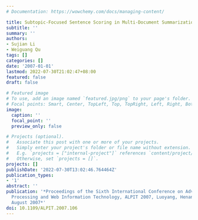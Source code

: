 ```yaml
---
# Documentation: https://wowchemy.com/docs/managing-content/

title: Subtopic-Focused Sentence Scoring in Multi-Document Summarization
subtitle: ''
summary: ''
authors:
- Sujian Li
- Weiguang Qu
tags: []
categories: []
date: '2007-01-01'
lastmod: 2022-07-30T21:02:47+08:00
featured: false
draft: false

# Featured image
# To use, add an image named `featured.jpg/png` to your page's folder.
# Focal points: Smart, Center, TopLeft, Top, TopRight, Left, Right, BottomLeft, Bottom, BottomRight.
image:
  caption: ''
  focal_point: ''
  preview_only: false

# Projects (optional).
#   Associate this post with one or more of your projects.
#   Simply enter your project's folder or file name without extension.
#   E.g. `projects = ["internal-project"]` references `content/project/deep-learning/index.md`.
#   Otherwise, set `projects = []`.
projects: []
publishDate: '2022-07-30T13:02:46.764464Z'
publication_types:
- '1'
abstract: ''
publication: '*Proceedings of the Sixth International Conference on Advanced Language
  Processing and Web Information Technology, ALPIT 2007, Luoyang, Henan, China, 22-24
  August 2007*'
doi: 10.1109/ALPIT.2007.106
---
```

